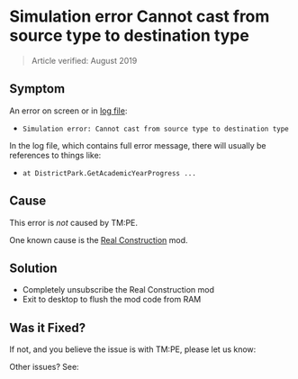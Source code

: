 # Simulation error Cannot cast from source type to destination type

> Article verified: August 2019

## Symptom

An error on screen or in [log file](Share-your-Cities-Skylines-log-file.md):

* `Simulation error: Cannot cast from source type to destination type`

In the log file, which contains full error message, there will usually be references to things like:

* `at DistrictPark.GetAcademicYearProgress ...`

## Cause

This error is _not_ caused by TM:PE.

One known cause is the [Real Construction](https://steamcommunity.com/sharedfiles/filedetails/?id=1614061108) mod.

## Solution

* Completely unsubscribe the Real Construction mod
* Exit to desktop to flush the mod code from RAM

## Was it Fixed?

If not, and you believe the issue is with TM:PE, please let us know: [](Report-a-Bug.md)

Other issues? See: [](Troubleshooting.md)
